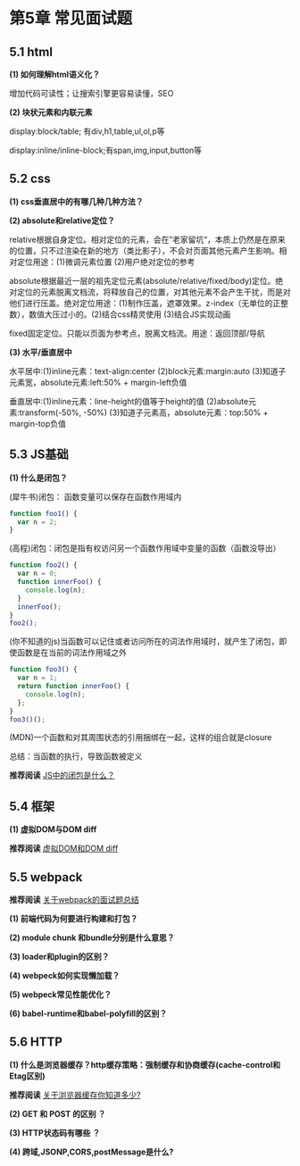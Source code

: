 # 第5章 常见面试题

## 5.1 html

**(1) 如何理解html语义化？**

增加代码可读性；让搜索引擎更容易读懂，SEO

**(2) 块状元素和内联元素**

display:block/table; 有div,h1,table,ul,ol,p等

display:inline/inline-block;有span,img,input,button等

## 5.2 css

**(1) css垂直居中的有哪几种几种方法？**

**(2) absolute和relative定位？**

relative根据自身定位。相对定位的元素，会在”老家留坑“，本质上仍然是在原来的位置，只不过渲染在新的地方（类比影子），不会对页面其他元素产生影响。相对定位用途：(1)微调元素位置  (2)用户绝对定位的参考

absolute根据最近一层的祖先定位元素(absolute/relative/fixed/body)定位。绝对定位的元素脱离文档流，将释放自己的位置，对其他元素不会产生干扰，而是对他们进行压盖。绝对定位用途：(1)制作压盖，遮罩效果。z-index（无单位的正整数），数值大压过小的。(2)结合css精灵使用 (3)结合JS实现动画

fixed固定定位。只能以页面为参考点，脱离文档流。用途：返回顶部/导航

**(3) 水平/垂直居中**

水平居中:(1)inline元素：text-align:center (2)block元素:margin:auto (3)知道子元素宽，absolute元素:left:50% + margin-left负值

垂直居中:(1)inline元素：line-height的值等于height的值 (2)absolute元素:transform(-50%, -50%)  (3)知道子元素高，absolute元素：top:50% + margin-top负值 


## 5.3 JS基础

**(1) 什么是闭包？**

(犀牛书)闭包： 函数变量可以保存在函数作用域内
```js
function foo1() {
  var n = 2;
}
```

(高程)闭包：闭包是指有权访问另一个函数作用域中变量的函数（函数没导出）
```js
function foo2() {
  var n = 0;
  function innerFoo() {
    console.log(n);
  }
  innerFoo();
}
foo2();
```

(你不知道的js)当函数可以记住或者访问所在的词法作用域时，就产生了闭包，即使函数是在当前的词法作用域之外
```js
function foo3() {
  var n = 1;
  return function innerFoo() {
    console.log(n);
  };
}
foo3()();
```

(MDN)一个函数和对其周围状态的引用捆绑在一起，这样的组合就是closure

总结：当函数的执行，导致函数被定义

**推荐阅读** [JS中的闭包是什么？](https://zhuanlan.zhihu.com/p/22486908)

## 5.4 框架

**(1) 虚拟DOM与DOM diff**

**推荐阅读** [虚拟DOM和DOM diff](https://juejin.cn/post/6913773874547163143)

## 5.5 webpack

**推荐阅读** [关于webpack的面试题总结](https://zhuanlan.zhihu.com/p/44438844)

**(1) 前端代码为何要进行构建和打包？**

**(2) module chunk 和bundle分别是什么意思？**

**(3) loader和plugin的区别？**

**(4) webpeck如何实现懒加载？**

**(5) webpeck常见性能优化？**

**(6) babel-runtime和babel-polyfill的区别？**

## 5.6 HTTP

**(1) 什么是浏览器缓存？http缓存策略：强制缓存和协商缓存(cache-control和Etag区别)**

**推荐阅读** [关于浏览器缓存你知道多少?](https://mp.weixin.qq.com/s/Wvc0lkLpgyEW_u7bbMdvpQ)

**(2) GET 和 POST 的区别 ？**

**(3) HTTP状态码有哪些 ？**

**(4) 跨域,JSONP,CORS,postMessage是什么?**
